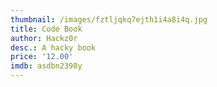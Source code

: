 ```yaml
---
thumbnail: /images/fztljqkq7ejth1i4a8i4q.jpg
title: Code Book
author: Hackz0r
desc.: A hacky book
price: '12.00'
imdb: asdbn2398y
---
```


